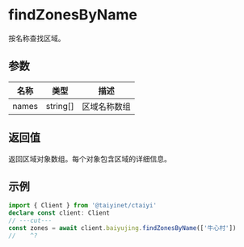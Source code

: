 # findZonesByName

按名称查找区域。

## 参数

| 名称 | 类型 | 描述 |
|------|------|------|
| names | string[] | 区域名称数组 |

## 返回值

返回区域对象数组。每个对象包含区域的详细信息。

## 示例

```ts twoslash
import { Client } from '@taiyinet/ctaiyi'
declare const client: Client
// ---cut---
const zones = await client.baiyujing.findZonesByName(['牛心村'])
//    ^?
```
